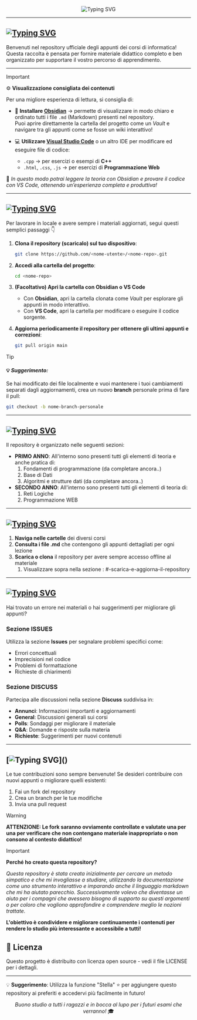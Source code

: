 <div align="center">

<img src="https://readme-typing-svg.herokuapp.com?font=DynaPuff&weight=700&size=35&letterSpacing=3px&duration=3000&pause=1000&color=6CA5F7&vCenter=true&width=510&height=100&lines=Benvenuto%2Fa+Ingegnere!" alt="Typing SVG" />

</div>

---
## [![Typing SVG](https://readme-typing-svg.herokuapp.com?font=DynaPuff&weight=700&size=30&letterSpacing=3px&duration=3000&pause=1000&color=6CA5F7&width=550&height=50&lines=%F0%9F%93%9A+Appunti+di+Informatica+%F0%9F%92%BB)]()
Benvenuti nel repository ufficiale degli appunti dei corsi di informatica! Questa raccolta è pensata per fornire materiale didattico completo e ben organizzato per supportare il vostro percorso di apprendimento.

---
> [!IMPORTANT]  
> ⚙️ **Visualizzazione consigliata dei contenuti**
>
> Per una migliore esperienza di lettura, si consiglia di:
> - 📖 **Installare [Obsidian](https://obsidian.md/)** → permette di visualizzare in modo chiaro e ordinato tutti i file `.md` (Markdown) presenti nel repository.  
>   Puoi aprire direttamente la cartella del progetto come un *Vault* e navigare tra gli appunti come se fosse un wiki interattivo!  
>
> - 💻 **Utilizzare [Visual Studio Code](https://code.visualstudio.com/)** o un altro IDE per modificare ed eseguire file di codice:  
>   - `.cpp` → per esercizi o esempi di **C++**  
>   - `.html`, `.css`, `.js` → per esercizi di **Programmazione Web**  
>
> 🧠 *In questo modo potrai leggere la teoria con Obsidian e provare il codice con VS Code, ottenendo un’esperienza completa e produttiva!*

---
## [![Typing SVG](https://readme-typing-svg.herokuapp.com?font=DynaPuff&weight=700&size=30&letterSpacing=3px&duration=3000&pause=1000&color=6CA5F7&width=580&height=50&lines=%F0%9F%92%BE+Scarica+e+Aggiorna+il+Repository)]()
Per lavorare in locale e avere sempre i materiali aggiornati, segui questi semplici passaggi 👇  

1. **Clona il repository (scaricalo) sul tuo dispositivo**:
   ```bash
   git clone https://github.com/<nome-utente>/<nome-repo>.git
	```

2. **Accedi alla cartella del progetto**:
    ```bash
    cd <nome-repo>
    ```

3. **(Facoltativo) Apri la cartella con Obsidian o VS Code**
    - Con **Obsidian**, apri la cartella clonata come _Vault_ per esplorare gli appunti in modo interattivo.
    - Con **VS Code**, apri la cartella per modificare o eseguire il codice sorgente.

4. **Aggiorna periodicamente il repository per ottenere gli ultimi appunti e correzioni**:
    ```bash
    git pull origin main
    ```
    
>[!TIP] 
> #### 💡 _Suggerimento:_  
> Se hai modificato dei file localmente e vuoi mantenere i tuoi cambiamenti separati dagli aggiornamenti, crea un nuovo **branch** personale prima di fare il pull:
> 
> ```bash
> git checkout -b nome-branch-personale
> ```

---
## [![Typing SVG](https://readme-typing-svg.herokuapp.com?font=DynaPuff&weight=700&size=30&letterSpacing=3px&duration=3000&pause=1000&color=6CA5F7&width=550&height=50&lines=%F0%9F%93%82+Struttura+del+Repository)]()
Il repository è organizzato nelle seguenti sezioni:

- **PRIMO ANNO**: All'interno sono presenti tutti gli elementi di teoria e anche pratica di:
	1. Fondamenti di programmazione (da completare ancora..)
	2. Base di Dati
	3. Algoritmi e strutture dati (da completare ancora..)
- **SECONDO ANNO**: All'interno sono presenti tutti gli elementi di teoria di:
	1. Reti Logiche
	2. Programmazione WEB

---
## [![Typing SVG](https://readme-typing-svg.herokuapp.com?font=DynaPuff&weight=700&size=30&letterSpacing=3px&duration=3000&pause=1000&color=6CA5F7&width=600&height=50&lines=%F0%9F%9A%80+Come+Utilizzare+gli+Appunti)]()
1. **Naviga nelle cartelle** dei diversi corsi
2. **Consulta i file .md** che contengono gli appunti dettagliati per ogni lezione
3. **Scarica o clona** il repository per avere sempre accesso offline al materiale
	1. Visualizzare sopra nella sezione : #-scarica-e-aggiorna-il-repository

---
## [![Typing SVG](https://readme-typing-svg.herokuapp.com?font=DynaPuff&weight=700&size=30&letterSpacing=3px&duration=3000&pause=1000&color=6CA5F7&width=800&height=50&lines=%F0%9F%90%9B+Segnalazione+Errori+e+Contributi)]()
Hai trovato un errore nei materiali o hai suggerimenti per migliorare gli appunti?
### Sezione ISSUES
Utilizza la sezione **Issues** per segnalare problemi specifici come:
- Errori concettuali
- Imprecisioni nel codice
- Problemi di formattazione
- Richieste di chiarimenti
### Sezione DISCUSS
Partecipa alle discussioni nella sezione **Discuss** suddivisa in:
- **Annunci**: Informazioni importanti e aggiornamenti
- **General**: Discussioni generali sui corsi
- **Polls**: Sondaggi per migliorare il materiale
- **Q&A**: Domande e risposte sulla materia
- **Richieste**: Suggerimenti per nuovi contenuti
---
## [![Typing SVG](https://readme-typing-svg.herokuapp.com?font=DynaPuff&weight=700&size=30&letterSpacing=3px&duration=3000&pause=1000&color=6CA5F7&width=530&lines=%F0%9F%99%8F+Contribuite+tra+di+voi!)]()
Le tue contribuzioni sono sempre benvenute! Se desideri contribuire con nuovi appunti o migliorare quelli esistenti:
1. Fai un fork del repository
2. Crea un branch per le tue modifiche
3. Invia una pull request

> [!WARNING]  
> **ATTENZIONE: Le fork saranno ovviamente controllate e valutate una per una per verificare che non contengano materiale inappropriato o non consono al contesto didattico!**

> [!IMPORTANT]  
> **Perché ho creato questa repository?**
>
> *Questa repository è stata creata inizialmente per cercare un metodo simpatico e che mi invogliasse a studiare, utilizzando la documentazione come uno strumento interattivo e imparando anche il linguaggio markdown che mi ha aiutato parecchio. Successivamente volevo che diventasse un aiuto per i compagni che avessero bisogno di supporto su questi argomenti o per coloro che vogliono approfondire e comprendere meglio le nozioni trattate.*
>
> **L'obiettivo è condividere e migliorare continuamente i contenuti per rendere lo studio più interessante e accessibile a tutti!**
## 📝 Licenza

Questo progetto è distribuito con licenza open source - vedi il file LICENSE per i dettagli.

---

💡 **Suggerimento**: Utilizza la funzione "Stella" ⭐ per aggiungere questo repository ai preferiti e accedervi più facilmente in futuro!

<div align="center"><i>Buono studio a tutti i ragazzi e in bocca al lupo per i futuri esami che verranno!</i> 🎓</div>
